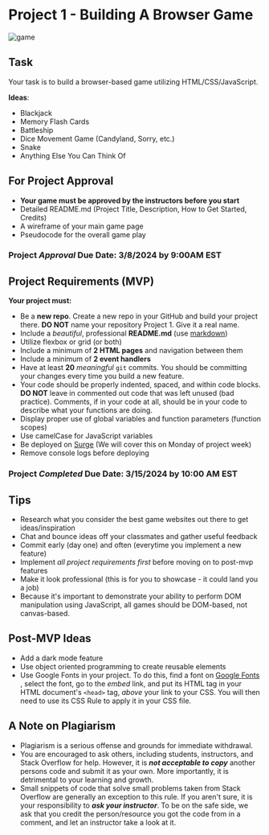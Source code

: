 # Project 1 - Building A Browser Game

![game](https://miro.medium.com/max/1600/1*dQzFEaAHwxouaImAuUd3EQ.gif)


## Task

Your task is to build a browser-based game utilizing HTML/CSS/JavaScript.

**Ideas**:

- Blackjack
- Memory Flash Cards
- Battleship
- Dice Movement Game (Candyland, Sorry, etc.)
- Snake
- Anything Else You Can Think Of

## For Project Approval

- **Your game must be approved by the instructors before you start**
- Detailed README.md (Project Title, Description, How to Get Started, Credits)
- A wireframe of your main game page
- Pseudocode for the overall game play

### **Project _Approval_ Due Date:** 3/8/2024 by 9:00AM EST


## Project Requirements (MVP)

**Your project must:**
- Be a **new repo**. Create a new repo in your GitHub and build your project there. **DO NOT** name your repository Project 1. Give it a real name.
- Include a _beautiful_, professional **README.md** (use [markdown](https://guides.github.com/features/mastering-markdown/))
- Utilize flexbox or grid (or both)
- Include a minimum of **2 HTML pages** and navigation between them
- Include a minimum of **2 event handlers**
- Have at least **20** _meaningful_ `git` commits. You should be committing your changes every time you build a new feature.
- Your code should be properly indented, spaced, and within code blocks. **DO NOT** leave in commented out code that was left unused (bad practice). Comments, if in your code at all, should be in your code to describe what your functions are doing.
- Display proper use of global variables and function parameters (function scopes)
- Use camelCase for JavaScript variables
- Be deployed on [Surge](https://surge.sh/) (We will cover this on Monday of project week)
- Remove console logs before deploying

### **Project _Completed_ Due Date:** 3/15/2024 by 10:00 AM EST

## Tips

- Research what you consider the best game websites out there to get ideas/inspiration
- Chat and bounce ideas off your classmates and gather useful feedback
- Commit early (day one) and often (everytime you implement a new feature)
- Implement _all project requirements first_ before moving on to post-mvp features
- Make it look professional (this is for you to showcase - it could land you a job)
- Because it's important to demonstrate your ability to perform DOM manipulation using JavaScript, all games should be DOM-based, not canvas-based.

## Post-MVP Ideas

- Add a dark mode feature
- Use object oriented programming to create reusable elements
- Use Google Fonts in your project. To do this, find a font on [Google Fonts](https://fonts.google.com/) , select the font, go to the *embed* link, and put its HTML tag in your HTML document's `<head>` tag, *above* your link to your CSS. You will then need to use its CSS Rule to apply it in your CSS file.

## A Note on Plagiarism

- Plagiarism is a serious offense and grounds for immediate withdrawal.
- You are encouraged to ask others, including students, instructors, and Stack Overflow for help. However, it is <b><i>not acceptable to copy</i></b> another persons code and submit it as your own. More importantly, it is detrimental to your learning and growth.
- Small snippets of code that solve small problems taken from Stack Overflow are generally an exception to this rule. If you aren't sure, it is your responsibility to <b><i>ask your instructor</i></b>. To be on the safe side, we ask that you credit the person/resource you got the code from in a comment, and let an instructor take a look at it.
